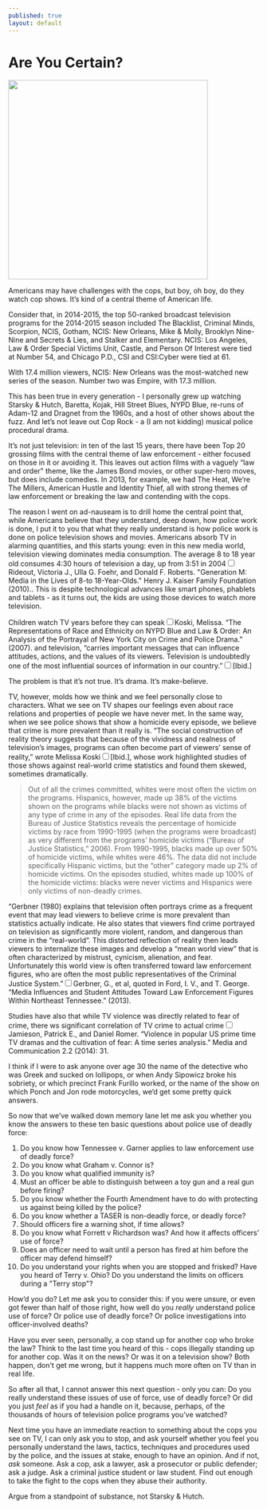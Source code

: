 ```yaml
---
published: true
layout: default
---
```

<h1>Are You Certain?</h1>
<p><img class="right" width="400px" src="https://metvnetwork.s3.amazonaws.com/Kyf2O-1453397814-127-lists-telly_1200.jpg" /></p>


<p>Americans may have challenges with the cops, but boy, oh boy, do they watch cop shows. It’s kind of a central theme of American life.</p>

<p>Consider that, in 2014-2015, the top 50-ranked broadcast television programs for the 2014-2015 season included The Blacklist, Criminal Minds, Scorpion, NCIS, Gotham, NCIS: New Orleans, Mike &amp; Molly, Brooklyn Nine-Nine and Secrets &amp; Lies, and Stalker and Elementary. NCIS: Los Angeles, Law &amp; Order Special Victims Unit, Castle, and Person Of Interest were tied at Number 54, and Chicago P.D., CSI and CSI:Cyber were tied at 61. </p>

<p>With 17.4 million viewers, NCIS: New Orleans was the most-watched new series of the season. Number two was Empire, with 17.3 million. </p>

<p>This has been true in every generation - I personally grew up watching Starsky &amp; Hutch, Baretta, Kojak, Hill Street Blues, NYPD Blue, re-runs of Adam-12 and Dragnet from the 1960s, and a host of other shows about the fuzz. And let’s not leave out Cop Rock - a (I am not kidding) musical police procedural drama.</p>

<p>It’s not just television: in ten of the last 15 years, there have been Top 20 grossing films with the central theme of law enforcement - either focused on those in it or avoiding it. This leaves out action films with a vaguely “law and order" theme, like the James Bond movies, or other super-hero moves, but does include comedies. In 2013, for example, we had The Heat, We’re The Millers, American Hustle and Identity Thief, all with strong themes of law enforcement or breaking the law and contending with the cops. </p>

<p>The reason I went on ad-nauseam is to drill home the central point that, while Americans believe that they understand, deep down, how police work is done, I put it to you that what they really understand is how police work is done on police television shows and movies. Americans absorb TV in alarming quantities, and this starts young: even in this new media world, television viewing dominates media consumption. The average 8 to 18 year old consumes 4:30 hours of television a day, up from 3:51 in 2004<label for="sn-demo" class="margin-toggle sidenote-number"></label><input type="checkbox" id="sn-demo" class="margin-toggle"/><span class="sidenote">Rideout, Victoria J., Ulla G. Foehr, and Donald F. Roberts. "Generation M: Media in the Lives of 8-to 18-Year-Olds." Henry J. Kaiser Family Foundation (2010).</span>. This is despite technological advances like smart phones, phablets and tablets - as it turns out, the kids are using those devices to watch more television.</p>

<p>Children watch TV years before they can speak<label for="sn-demo" class="margin-toggle sidenote-number"></label><input type="checkbox" id="sn-demo" class="margin-toggle"/><span class="sidenote">Koski, Melissa. “The Representations of Race and Ethnicity on NYPD Blue and Law &amp; Order: An Analysis of the Portrayal of New York City on Crime and Police Drama.” (2007).</span> and television, “carries important messages that can influence attitudes, actions, and the values of its viewers. Television is undoubtedly one of the most influential sources of information in our country.”<label for="sn-demo" class="margin-toggle sidenote-number"></label><input type="checkbox" id="sn-demo" class="margin-toggle"/><span class="sidenote">[Ibid.]</span></p>

<p>The problem is that it’s not true. It’s drama. It’s make-believe.</p>

<p>TV, however, molds how we think and we feel personally close to characters. What we see on TV shapes our feelings even about race relations and properties of people we have never met. In the same way, when we see police shows that show a homicide every episode, we believe that crime is more prevalent than it really is. “The social construction of reality theory suggests that because of the vividness and realness of television’s images, programs can often become part of viewers’ sense of reality,” wrote Melissa Koski<label for="sn-demo" class="margin-toggle sidenote-number"></label><input type="checkbox" id="sn-demo" class="margin-toggle"/><span class="sidenote">[Ibid.]</span>,  whose work highlighted studies of those shows against real-world crime statistics and found them skewed, sometimes dramatically.</p>

<p><blockquote>Out of all the crimes committed, whites were most often the victim on the programs. Hispanics, however, made up 38% of the victims shown on the programs while blacks were not shown as victims of any type of crime in any of the episodes. Real life data from the Bureau of Justice Statistics reveals the percentage of homicide victims by race from 1990-1995 (when the programs were broadcast) as very different from the programs’ homicide victims (“Bureau of Justice Statistics,” 2006). From 1990-1995, blacks made up over 50% of homicide victims, while whites were 46%. The data did not include specifically Hispanic victims, but the “other” category made up 2% of homicide victims. On the episodes studied, whites made up 100% of the homicide victims: blacks were never victims and Hispanics were only victims of non-deadly crimes.</blockquote></p>

<p>“Gerbner (1980) explains that television often portrays crime as a frequent event that may lead viewers to believe crime is more prevalent than statistics actually indicate. He also states that viewers find crime portrayed on television as significantly more violent, random, and dangerous than crime in the “real-world”. This distorted reflection of reality then leads viewers to internalize these images and develop a “mean world view” that is often characterized by mistrust, cynicism, alienation, and fear. Unfortunately this world view is often transferred toward law enforcement figures, who are often the most public representatives of the Criminal Justice System.”<label for="sn-demo" class="margin-toggle sidenote-number"></label><input type="checkbox" id="sn-demo" class="margin-toggle"/><span class="sidenote">Gerbner, G., et al, quoted in Ford, I. V., and T. George. “Media Influences and Student Attitudes Toward Law Enforcement Figures Within Northeast Tennessee.” (2013).</span></p>

<p>Studies have also that while TV violence was directly related to fear of crime, there ws significant correlation of TV crime to actual crime<label for="sn-demo" class="margin-toggle sidenote-number"></label><input type="checkbox" id="sn-demo" class="margin-toggle"/><span class="sidenote">Jamieson, Patrick E., and Daniel Romer. “Violence in popular US prime time TV dramas and the cultivation of fear: A time series analysis.” Media and Communication 2.2 (2014): 31.</span></p>

<p>I think if I were to ask anyone over age 30 the name of the detective who was Greek and sucked on lollipops, or when Andy Sipowicz broke his sobriety, or which precinct Frank Furillo worked, or the name of the show on which Ponch and Jon rode motorcycles, we’d get some pretty quick answers. </p>

<p>So now that we’ve walked down memory lane let me ask you whether you know the answers to these ten basic questions about police use of deadly force:</p>

<ol>
  <li>Do you know how Tennessee v. Garner applies to law enforcement use of deadly force?</li>
  <li>Do you know what Graham v. Connor is?</li>
  <li>Do you know what qualified immunity is? </li>
  <li>Must an officer be able to distinguish between a toy gun and a real gun before firing? </li>
  <li>Do you know whether the Fourth Amendment have to do with protecting us against being killed by the police? </li>
  <li>Do you know whether a TASER is non-deadly force, or deadly force? </li>
  <li>Should officers fire a warning shot, if time allows?</li>
  <li>Do you know what Forrett v Richardson was? And how it affects officers’ use of force?</li>
  <li>Does an officer need to wait until a person has fired at him before the officer may defend himself?</li>
  <li>Do you understand your rights when you are stopped and frisked? Have you heard of Terry v. Ohio? Do you understand the limits on officers during a "Terry stop"?</li>
 </ol>

<p>How’d you do? Let me ask you to consider this: if you were unsure, or even got fewer than half of those right, how well do you <em>really</em> understand police use of force? Or police use of deadly force? Or police investigations into officer-involved deaths? </p>

<p>Have you ever seen, personally, a cop stand up for another cop who broke the law? Think to the last time you heard of this - cops illegally standing up for another cop. Was it on the news? Or was it on a television show? Both happen, don't get me wrong, but it happens much more often on TV than in real life. </p>

<p>So after all that, I cannot answer this next question - only you can: Do you really understand these issues of use of force, use of deadly force? Or did you just <em>feel</em> as if you had a handle on it, because, perhaps, of the thousands of hours of television police programs you’ve watched?</p>

<p>Next time you have an immediate reaction to something about the cops you see on TV, I can only ask you to stop, and ask yourself whether you feel you personally understand the laws, tactics, techniques and procedures used by the police, and the issues at stake, enough to have an opinion. And if not, <em>ask</em> someone. Ask a cop, ask a lawyer, ask a prosecutor or public defender; ask a judge. Ask a criminal justice student or law student. Find out enough to take the fight to the cops when they abuse their authority. </p>

<p>Argue from a standpoint of substance, not Starsky &amp; Hutch.</p> 

